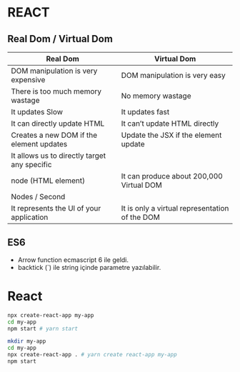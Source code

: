 # REACT

## Real Dom / Virtual Dom

| Real Dom | Virtual Dom |
| - | - |
| DOM manipulation is very expensive | DOM manipulation is very easy|
| There is too much memory wastage | No memory wastage |
| It updates Slow | It updates fast |
| It can directly update HTML | It can’t update HTML directly |
| Creates a new DOM if the element updates | Update the JSX if the element update |
| It allows us to directly target any specific
node (HTML element) | It can produce about 200,000 Virtual DOM
Nodes / Second |
| It represents the Ul of your application | It is only a virtual representation of the DOM |

## ES6

- Arrow function ecmascript 6 ile geldi.
- backtick (`) ile string içinde parametre yazılabilir.

# React

```sh
npx create-react-app my-app 
cd my-app
npm start # yarn start
```

```sh
mkdir my-app
cd my-app
npx create-react-app . # yarn create react-app my-app
npm start
```